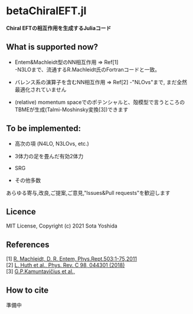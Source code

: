 # betaChiralEFT.jl

**Chiral EFTの相互作用を生成するJuliaコード**


## What is supported now?  
 
* Entem&Machleidt型のNN相互作用 => Ref[1]  
    -N3LOまで、流通するR.Machleidt氏のFortranコードと一致。
* バレンス系の演算子を含むNN相互作用  => Ref[2]
    -"NLOvs"まで, まだ全然最適化されていません

* (relative) momentum spaceでのポテンシャルと、殻模型で言うところのTBMEが生成(Talmi-Moshinsky変換[3])できます

## To be implemented:  

* 高次の項 (N4LO, N3LOvs, etc.)

* 3体力の足を畳んだ有効2体力

* SRG

* その他多数

あらゆる寄与,改良,ご提案,ご意見,"Issues&Pull requests"を歓迎します

## Licence  

MIT License, Copyright (c) 2021 Sota Yoshida

## References

[1] [R. Machleidt, D. R. Entem, Phys.Rept.503:1-75,2011](https://www.sciencedirect.com/science/article/pii/S0370157311000457)  
[2] [L. Huth et al., Phys. Rev. C 98, 044301 (2018)](https://journals.aps.org/prc/abstract/10.1103/PhysRevC.98.044301)  
[3] [G.P.Kamuntavičius et al.,](https://www.sciencedirect.com/science/article/pii/S0375947401011010)  


## How to cite  

準備中
